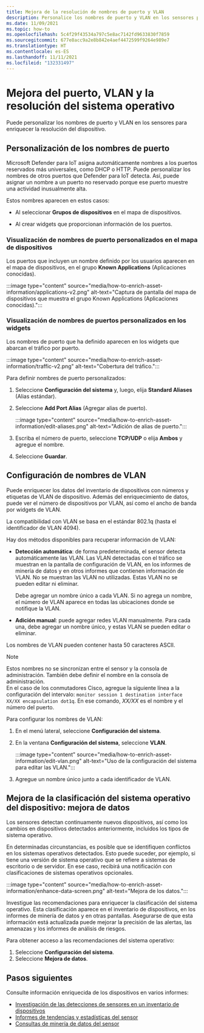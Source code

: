 ```yaml
---
title: Mejora de la resolución de nombres de puerto y VLAN
description: Personalice los nombres de puerto y VLAN en los sensores para enriquecer la resolución del dispositivo.
ms.date: 11/09/2021
ms.topic: how-to
ms.openlocfilehash: 5c4f29f43534a797c5e8ac7142fd9633830f7859
ms.sourcegitcommit: 677e8acc9a2e8b842e4aef4472599f9264e989e7
ms.translationtype: HT
ms.contentlocale: es-ES
ms.lasthandoff: 11/11/2021
ms.locfileid: "132331497"
---
```

# <a name="enhance-port-vlan-and-os-resolution"></a>Mejora del puerto, VLAN y la resolución del sistema operativo

Puede personalizar los nombres de puerto y VLAN en los sensores para enriquecer la resolución del dispositivo.

## <a name="customize-port-names"></a>Personalización de los nombres de puerto

Microsoft Defender para IoT asigna automáticamente nombres a los puertos reservados más universales, como DHCP o HTTP. Puede personalizar los nombres de otros puertos que Defender para IoT detecta. Así, puede asignar un nombre a un puerto no reservado porque ese puerto muestre una actividad inusualmente alta.

Estos nombres aparecen en estos casos:

  - Al seleccionar **Grupos de dispositivos** en el mapa de dispositivos.

  - Al crear widgets que proporcionan información de los puertos.

### <a name="view-custom-port-names-in-the-device-map"></a>Visualización de nombres de puerto personalizados en el mapa de dispositivos

Los puertos que incluyen un nombre definido por los usuarios aparecen en el mapa de dispositivos, en el grupo **Known Applications** (Aplicaciones conocidas).

:::image type="content" source="media/how-to-enrich-asset-information/applications-v2.png" alt-text="Captura de pantalla del mapa de dispositivos que muestra el grupo Known Applications (Aplicaciones conocidas).":::

### <a name="view-custom-port-names-in-widgets"></a>Visualización de nombres de puertos personalizados en los widgets

Los nombres de puerto que ha definido aparecen en los widgets que abarcan el tráfico por puerto.

:::image type="content" source="media/how-to-enrich-asset-information/traffic-v2.png" alt-text="Cobertura del tráfico.":::

Para definir nombres de puerto personalizados:

1. Seleccione **Configuración del sistema** y, luego, elija **Standard Aliases** (Alias estándar).

2. Seleccione **Add Port Alias** (Agregar alias de puerto).

    :::image type="content" source="media/how-to-enrich-asset-information/edit-aliases.png" alt-text="Adición de alias de puerto.":::

3. Escriba el número de puerto, seleccione **TCP/UDP** o elija **Ambos** y agregue el nombre.

4. Seleccione **Guardar**.

## <a name="configure-vlan-names"></a>Configuración de nombres de VLAN

Puede enriquecer los datos del inventario de dispositivos con números y etiquetas de VLAN de dispositivo. Además del enriquecimiento de datos, puede ver el número de dispositivos por VLAN, así como el ancho de banda por widgets de VLAN.

La compatibilidad con VLAN se basa en el estándar 802.1q (hasta el identificador de VLAN 4094).

Hay dos métodos disponibles para recuperar información de VLAN:

- **Detección automática**: de forma predeterminada, el sensor detecta automáticamente las VLAN. Las VLAN detectadas con el tráfico se muestran en la pantalla de configuración de VLAN, en los informes de minería de datos y en otros informes que contienen información de VLAN. No se muestran las VLAN no utilizadas. Estas VLAN no se pueden editar ni eliminar. 

  Debe agregar un nombre único a cada VLAN. Si no agrega un nombre, el número de VLAN aparece en todas las ubicaciones donde se notifique la VLAN.

- **Adición manual**: puede agregar redes VLAN manualmente. Para cada una, debe agregar un nombre único, y estas VLAN se pueden editar o eliminar.

Los nombres de VLAN pueden contener hasta 50 caracteres ASCII.

> [!NOTE]
> Estos nombres no se sincronizan entre el sensor y la consola de administración. También debe definir el nombre en la consola de administración.  
En el caso de los conmutadores Cisco, agregue la siguiente línea a la configuración del intervalo: `monitor session 1 destination interface XX/XX encapsulation dot1q`. En ese comando, *XX/XX* es el nombre y el número del puerto.

Para configurar los nombres de VLAN:

1. En el menú lateral, seleccione **Configuración del sistema**.

2. En la ventana **Configuración del sistema**, seleccione **VLAN**.

    :::image type="content" source="media/how-to-enrich-asset-information/edit-vlan.png" alt-text="Uso de la configuración del sistema para editar las VLAN.":::

3. Agregue un nombre único junto a cada identificador de VLAN.

## <a name="improve-device-operating-system-classification-data-enhancement"></a>Mejora de la clasificación del sistema operativo del dispositivo: mejora de datos

Los sensores detectan continuamente nuevos dispositivos, así como los cambios en dispositivos detectados anteriormente, incluidos los tipos de sistema operativo.

En determinadas circunstancias, es posible que se identifiquen conflictos en los sistemas operativos detectados. Esto puede suceder, por ejemplo, si tiene una versión de sistema operativo que se refiere a sistemas de escritorio o de servidor. En ese caso, recibirá una notificación con clasificaciones de sistemas operativos opcionales.

:::image type="content" source="media/how-to-enrich-asset-information/enhance-data-screen.png" alt-text="Mejora de los datos.":::

Investigue las recomendaciones para enriquecer la clasificación del sistema operativo. Esta clasificación aparece en el inventario de dispositivos, en los informes de minería de datos y en otras pantallas. Asegurarse de que esta información está actualizada puede mejorar la precisión de las alertas, las amenazas y los informes de análisis de riesgos.

Para obtener acceso a las recomendaciones del sistema operativo:

1. Seleccione **Configuración del sistema**.
1. Seleccione **Mejora de datos**.

## <a name="next-steps"></a>Pasos siguientes

Consulte información enriquecida de los dispositivos en varios informes:

- [Investigación de las detecciones de sensores en un inventario de dispositivos](how-to-investigate-sensor-detections-in-a-device-inventory.md)
- [Informes de tendencias y estadísticas del sensor](how-to-create-trends-and-statistics-reports.md)
- [Consultas de minería de datos del sensor](how-to-create-data-mining-queries.md)
